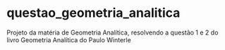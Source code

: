 # questao_geometria_analitica
Projeto da matéria de Geometria Analítica, resolvendo a questão 1 e 2 do livro Geometria Analítica do Paulo Winterle
